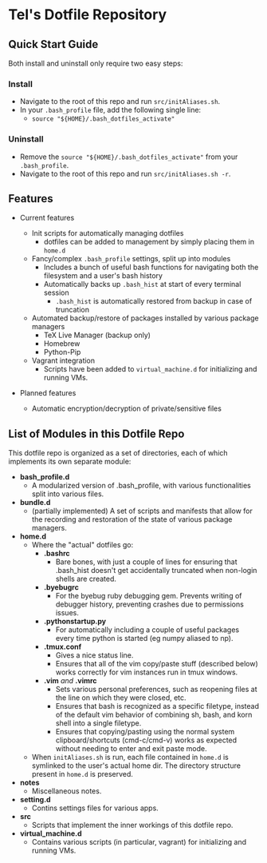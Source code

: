 # Tel's Dotfile Repository

## Quick Start Guide
Both install and uninstall only require two easy steps:

### Install
- Navigate to the root of this repo and run `src/initAliases.sh`.
- In your `.bash_profile` file, add the following single line:
    - `source "${HOME}/.bash_dotfiles_activate"`
### Uninstall
- Remove the `source "${HOME}/.bash_dotfiles_activate"` from your `.bash_profile`.
- Navigate to the root of this repo and run `src/initAliases.sh -r`.

## Features

- Current features
    - Init scripts for automatically managing dotfiles
        - dotfiles can be added to management by simply placing them in `home.d`
    - Fancy/complex `.bash_profile` settings, split up into modules
        - Includes a bunch of useful bash functions for navigating both the filesystem and a user's bash history
        - Automatically backs up `.bash_hist` at start of every terminal session
            - `.bash_hist` is automatically restored from backup in case of truncation
    - Automated backup/restore of packages installed by various package managers
        - TeX Live Manager (backup only)
        - Homebrew
        - Python-Pip
    - Vagrant integration
        - Scripts have been added to `virtual_machine.d` for initializing and running VMs.

- Planned features
    - Automatic encryption/decryption of private/sensitive files

## List of Modules in this Dotfile Repo
This dotfile repo is organized as a set of directories, each of which implements its own separate module:

- **bash_profile.d**
    - A modularized version of .bash_profile, with various functionalities split into various files.
- **bundle.d**
    - (partially implemented) A set of scripts and manifests that allow for the recording and restoration of the state of various package managers.
- **home.d**
    - Where the "actual" dotfiles go:
        - **.bashrc**
            - Bare bones, with just a couple of lines for ensuring that .bash_hist doesn't get accidentally truncated when non-login shells are created.
        - **.byebugrc**
            - For the byebug ruby debugging gem. Prevents writing of debugger history, preventing crashes due to permissions issues.
        - **.pythonstartup.py**
            - For automatically including a couple of useful packages every time python is started (eg numpy aliased to np).
        - **.tmux.conf**
            - Gives a nice status line.
            - Ensures that all of the vim copy/paste stuff (described below) works correctly for vim instances run in tmux windows.
        - **.vim** *and* **.vimrc**
            - Sets various personal preferences, such as reopening files at the line on which they were closed, etc.
            - Ensures that bash is recognized as a specific filetype, instead of the default vim behavior of combining sh, bash, and korn shell into a single filetype.
            - Ensures that copying/pasting using the normal system clipboard/shortcuts (cmd-c/cmd-v) works as expected without needing to enter and exit paste mode.
    - When `initAliases.sh` is run, each file contained in `home.d` is symlinked to the user's actual home dir. The directory structure present in `home.d` is preserved.
- **notes**
    - Miscellaneous notes.
- **setting.d**
    - Contins settings files for various apps.
- **src**
    - Scripts that implement the inner workings of this dotfile repo.
- **virtual_machine.d**
    - Contains various scripts (in particular, vagrant) for initializing and running VMs.
